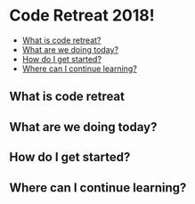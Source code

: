 # Code Retreat 2018!

- [What is code retreat?](#what-is-code-retreat)
- [What are we doing today?](#what-are-we-doing-today)
- [How do I get started?](#how-do-i-get-started)
- [Where can I continue learning?](#where-can-i-continue-learning)

## What is code retreat

## What are we doing today?

## How do I get started?

## Where can I continue learning?
